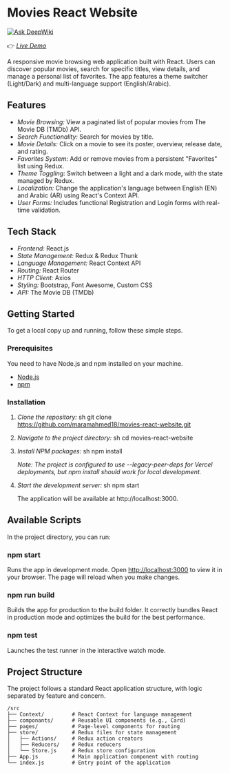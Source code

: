 # Movies React Website
[![Ask DeepWiki](https://devin.ai/assets/askdeepwiki.png)](https://deepwiki.com/MaramAhmed18/Movies-React-Website)

👉 *[Live Demo](https://movies-react-website-git-main-maramahmed18s-projects.vercel.app)*

A responsive movie browsing web application built with React. Users can discover popular movies, search for specific titles, view details, and manage a personal list of favorites. The app features a theme switcher (Light/Dark) and multi-language support (English/Arabic).

## Features

- *Movie Browsing:* View a paginated list of popular movies from The Movie DB (TMDb) API.
- *Search Functionality:* Search for movies by title.
- *Movie Details:* Click on a movie to see its poster, overview, release date, and rating.
- *Favorites System:* Add or remove movies from a persistent "Favorites" list using Redux.
- *Theme Toggling:* Switch between a light and a dark mode, with the state managed by Redux.
- *Localization:* Change the application's language between English (EN) and Arabic (AR) using React's Context API.
- *User Forms:* Includes functional Registration and Login forms with real-time validation.

## Tech Stack

- *Frontend:* React.js
- *State Management:* Redux & Redux Thunk
- *Language Management:* React Context API
- *Routing:* React Router
- *HTTP Client:* Axios
- *Styling:* Bootstrap, Font Awesome, Custom CSS
- *API:* The Movie DB (TMDb)

## Getting Started

To get a local copy up and running, follow these simple steps.

### Prerequisites

You need to have Node.js and npm installed on your machine.

- [Node.js](https://nodejs.org/)
- [npm](https://www.npmjs.com/get-npm)

### Installation

1.  *Clone the repository:*
    sh
    git clone https://github.com/maramahmed18/movies-react-website.git
    
2.  *Navigate to the project directory:*
    sh
    cd movies-react-website
    
3.  *Install NPM packages:*
    sh
    npm install
    
    *Note: The project is configured to use --legacy-peer-deps for Vercel deployments, but npm install should work for local development.*

4.  *Start the development server:*
    sh
    npm start
    
    The application will be available at http://localhost:3000.

## Available Scripts

In the project directory, you can run:

### npm start

Runs the app in development mode. Open [http://localhost:3000](http://localhost:3000) to view it in your browser. The page will reload when you make changes.

### npm run build

Builds the app for production to the build folder. It correctly bundles React in production mode and optimizes the build for the best performance.

### npm test

Launches the test runner in the interactive watch mode.

## Project Structure

The project follows a standard React application structure, with logic separated by feature and concern.

```plaintext
/src
├── Context/         # React Context for language management
├── componants/      # Reusable UI components (e.g., Card)
├── pages/           # Page-level components for routing
├── store/           # Redux files for state management
│   ├── Actions/     # Redux action creators
│   ├── Reducers/    # Redux reducers
│   └── Store.js     # Redux store configuration
├── App.js           # Main application component with routing
└── index.js         # Entry point of the application
